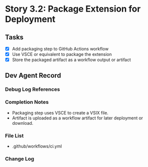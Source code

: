 # Story 3.2: Package Extension for Deployment

## Tasks

- [x] Add packaging step to GitHub Actions workflow
- [x] Use VSCE or equivalent to package the extension
- [x] Store the packaged artifact as a workflow output or artifact

## Dev Agent Record

### Debug Log References

### Completion Notes

- Packaging step uses VSCE to create a VSIX file.
- Artifact is uploaded as a workflow artifact for later deployment or download.

### File List

- .github/workflows/ci.yml

### Change Log
